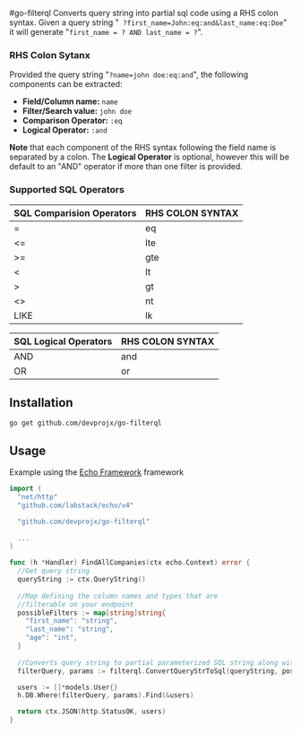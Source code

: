 
#go-filterql
Converts query string into partial sql code using a RHS colon syntax.
Given a query string "``` ?first_name=John:eq:and&last_name:eq:Doe```"
it will generate "```first_name = ? AND last_name = ?```".

### RHS Colon Sytanx

Provided the query string "```?name=john doe:eq:and```", the following components can be extracted:


- **Field/Column name:** ```name```
- **Filter/Search value:** ```john doe```
- **Comparison Operator:** ```:eq```
- **Logical Operator:** ```:and```

**Note** that each component of the RHS syntax following the field name is separated by a colon. The **Logical Operator** is optional, however this will be default to an "AND" operator if more than one filter is provided.

### Supported SQL Operators

SQL Comparision Operators   | RHS COLON SYNTAX 
----------------------------|------------------
=                           | eq               
<=                          | lte              
&gt;=                       | gte              
<                           | lt               
&gt;                        | gt               
<&gt;                       | nt           
LIKE                        | lk          


SQL Logical Operators | RHS COLON SYNTAX 
----------------------|------------------
AND                   | and               
OR                    | or     


## Installation
```
go get github.com/devprojx/go-filterql
```
         
   
## Usage

Example using the [Echo Framework](https://echo.labstack.com/guide) framework

```go
import (
  "net/http"
  "github.com/labstack/echo/v4"

  "github.com/devprojx/go-filterql"
  
  ...
)

func (h *Handler) FindAllCompanies(ctx echo.Context) error {
  //Get query string
  queryString := ctx.QueryString()
  
  //Map defining the column names and types that are 
  //filterable on your endpoint
  possibleFilters := map[string]string{
    "first_name": "string",
    "last_name": "string",
    "age": "int",
  }
  
  //Converts query string to partial parameterized SQL string along with parameters
  filterQuery, params := filterql.ConvertQueryStrToSql(queryString, possibleFilters)

  users := []*models.User{}
  h.DB.Where(filterQuery, params).Find(&users)

  return ctx.JSON(http.StatusOK, users)
}
```
